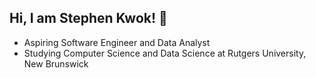 ## Hi, I am Stephen Kwok! 👋

- Aspiring Software Engineer and Data Analyst
- Studying Computer Science and Data Science at Rutgers University, New Brunswick
